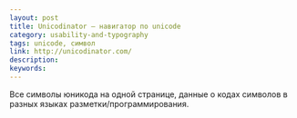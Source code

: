 ```yaml
---
layout: post
title: Unicodinator — навигатор по unicode
category: usability-and-typography
tags: unicode, символ
link: http://unicodinator.com/
description:
keywords:
---
```


<p>Все символы юникода на одной странице, данные о кодах символов в разных языках разметки/программирования.</p>
